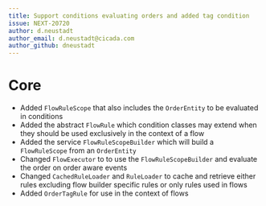 ```yaml
---
title: Support conditions evaluating orders and added tag condition
issue: NEXT-20720
author: d.neustadt
author_email: d.neustadt@cicada.com
author_github: dneustadt
---
```

# Core
* Added `FlowRuleScope` that also includes the `OrderEntity` to be evaluated in conditions
* Added the abstract `FlowRule` which condition classes may extend when they should be used exclusively in the context of a flow
* Added the service `FlowRuleScopeBuilder` which will build a `FlowRuleScope` from an `OrderEntity`
* Changed `FlowExecutor` to to use the `FlowRuleScopeBuilder` and evaluate the order on order aware events
* Changed `CachedRuleLoader` and `RuleLoader` to cache and retrieve either rules excluding flow builder specific rules or only rules used in flows
* Added `OrderTagRule` for use in the context of flows
